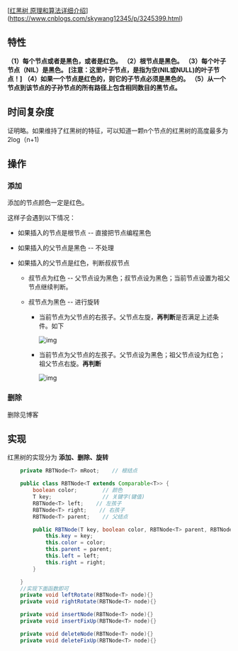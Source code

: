 [[红黑树 原理和算法详细介绍](https://www.cnblogs.com/skywang12345/p/3245399.html)](https://www.cnblogs.com/skywang12345/p/3245399.html)

## 特性

**（1）每个节点或者是黑色，或者是红色。**
**（2）根节点是黑色。**
**（3）每个叶子节点（NIL）是黑色。 [注意：这里叶子节点，是指为空(NIL或NULL)的叶子节点！]**
**（4）如果一个节点是红色的，则它的子节点必须是黑色的。**
**（5）从一个节点到该节点的子孙节点的所有路径上包含相同数目的黑节点。**

## 时间复杂度

证明略。如果维持了红黑树的特征，可以知道一颗n个节点的红黑树的高度最多为2log（n+1)

## 操作

### 添加

添加的节点颜色一定是红色。

这样子会遇到以下情况：

- 如果插入的节点是根节点 -- 直接把节点编程黑色

- 如果插入的父节点是黑色 -- 不处理

- 如果插入的父节点是红色，判断叔叔节点

  - 叔节点为红色 -- 父节点设为黑色；叔节点设为黑色；当前节点设置为祖父节点继续判断。

  - 叔节点为黑色 -- 进行旋转

    - 当前节点为父节点的右孩子。父节点左旋，**再判断**是否满足上述条件。如下

      ![img](https://images0.cnblogs.com/i/497634/201403/251801031546918.jpg)

    - 当前节点为父节点的左孩子。父节点设为黑色；祖父节点设为红色；祖父节点右旋。**再判断**

      ![img](https://images0.cnblogs.com/i/497634/201404/170945094945387.jpg)

### 删除

删除见博客

## 实现

红黑树的实现分为 **添加、删除、旋转**

```java
    private RBTNode<T> mRoot;    // 根结点

    public class RBTNode<T extends Comparable<T>> {
        boolean color;        // 颜色
        T key;                // 关键字(键值)
        RBTNode<T> left;    // 左孩子
        RBTNode<T> right;    // 右孩子
        RBTNode<T> parent;    // 父结点

        public RBTNode(T key, boolean color, RBTNode<T> parent, RBTNode<T> left, RBTNode<T> right) {
            this.key = key;
            this.color = color;
            this.parent = parent;
            this.left = left;
            this.right = right;
        }

    }
	//实现下面函数即可
    private void leftRotate(RBTNode<T> node){}
    private void rightRotate(RBTNode<T> node){}

    private void insertNode(RBTNode<T> node){}
    private void insertFixUp(RBTNode<T> node){}

    private void deleteNode(RBTNode<T> node){}
    private void deleteFixUp(RBTNode<T> node){}
```

